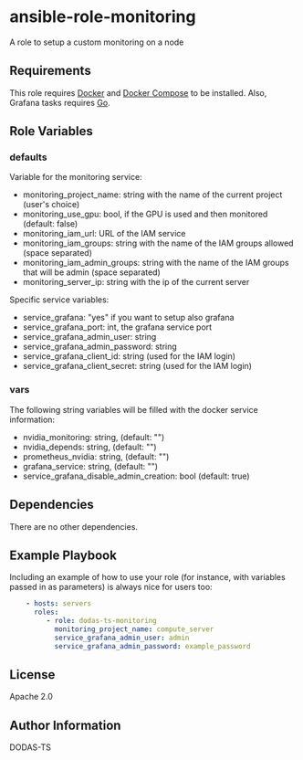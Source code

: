 # ansible-role-monitoring

A role to setup a custom monitoring on a node

Requirements
------------

This role requires [Docker](https://www.docker.com/) and [Docker Compose](https://docs.docker.com/compose/) to be installed. Also, Grafana tasks requires [Go](https://golang.org/).

Role Variables
--------------

### defaults

Variable for the monitoring service:

- monitoring_project_name: string with the name of the current project (user's choice)
- monitoring_use_gpu: bool, if the GPU is used and then monitored (default: false)
- monitoring_iam_url: URL of the IAM service
- monitoring_iam_groups: string with the name of the IAM groups allowed (space separated)
- monitoring_iam_admin_groups: string with the name of the IAM groups that will be admin (space separated)
- monitoring_server_ip: string with the ip of the current server

Specific service variables:

- service_grafana: "yes" if you want to setup also grafana
- service_grafana_port: int, the grafana service port
- service_grafana_admin_user: string
- service_grafana_admin_password: string
- service_grafana_client_id: string (used for the IAM login)
- service_grafana_client_secret: string (used for the IAM login)

### vars

The following string variables will be filled with the docker service information:

- nvidia_monitoring: string, (default: "")
- nvidia_depends: string, (default: "")
- prometheus_nvidia: string, (default: "")
- grafana_service: string, (default: "")
- service_grafana_disable_admin_creation: bool (default: true)

Dependencies
------------

There are no other dependencies.

Example Playbook
----------------

Including an example of how to use your role (for instance, with variables passed in as parameters) is always nice for users too:

```yaml
    - hosts: servers
      roles:
         - role: dodas-ts-monitoring
           monitoring_project_name: compute_server
           service_grafana_admin_user: admin
           service_grafana_admin_password: example_password

```

License
-------

Apache 2.0

Author Information
------------------

DODAS-TS
